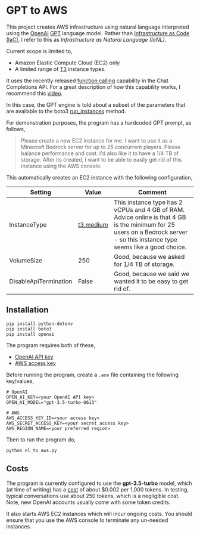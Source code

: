 # GPT to AWS
This project creates AWS infrastructure using natural language interpreted using the [OpenAI](https://openai.com/) [GPT](https://en.wikipedia.org/wiki/Generative_pre-trained_transformer) language model. Rather than [Infrastructure as Code (IaC)](https://en.wikipedia.org/wiki/Infrastructure_as_code), I refer to this as *Infrastructure as Natural Language (IaNL)*.

Current scope is limited to,
* Amazon Elastic Compute Cloud (EC2) only
* A limited range of [T3](https://aws.amazon.com/ec2/instance-types/t3/) instance types.

It uses the recently released [function calling](https://openai.com/blog/function-calling-and-other-api-updates) capability in the Chat Completions API. For a great description of how this capability works, I recommend this [video](https://youtu.be/0lOSvOoF2to).

In this case, the GPT engine is told about a subset of the parameters that are available to the boto3 [run_instances](https://boto3.amazonaws.com/v1/documentation/api/latest/reference/services/ec2/client/run_instances.html) method.

For demonstration purposes, the program has a hardcoded GPT prompt, as follows,
> Please create a new EC2 instance for me.
I want to use it as a Minecraft Bedrock server for up to 25 concurrent players. Please balance performance and cost.
I'd also like it to have a 1/4 TB of storage.
After its created, I want to be able to easily get rid of this instance using the AWS console.

This automatically creates an EC2 instance with the following configuration,

| Setting | Value                                                      | Comment                                                                                                                                                                      |
|--|------------------------------------------------------------|------------------------------------------------------------------------------------------------------------------------------------------------------------------------------|
| InstanceType | [t3.medium](https://aws.amazon.com/ec2/instance-types/t3/) | This instance type has 2 vCPUs and 4 GB of RAM. Advice online is that 4 GB is the minimum for 25 users on a Bedrock server - so this instance type seems like a good choice. |
| VolumeSize | 250                                                        | Good, because we asked for 1/4 TB of storage.                                                                                                                                |
| DisableApiTermination | False                                                      | Good, because we said we wanted it to be easy to get rid of.                                                                                                                 |

## Installation
```commandline
pip install python-dotenv
pip install boto3
pip install openai
```
The program requires both of these,
* [OpenAI API key](https://platform.openai.com/account/api-keys)
* [AWS access key](https://docs.aws.amazon.com/IAM/latest/UserGuide/id_credentials_access-keys.html)

Before running the program, create a `.env` file containing the following key/values,
```commandline
# OpenAI
OPEN_AI_KEY=<your OpenAI API key>
OPEN_AI_MODEL="gpt-3.5-turbo-0613"

# AWS
AWS_ACCESS_KEY_ID=<your access key>
AWS_SECRET_ACCESS_KEY=<your secret access key>
AWS_REGION_NAME=<your preferred region>
```
Tben to run the program do,
```commandline
python nl_to_aws.py
```
## Costs
The program is currently configured to use the **gpt-3.5-turbo** model, which (at time of writing) has a [cost](https://openai.com/pricing) of about $0.002 per 1,000 tokens. In testing, typical conversations use about 250 tokens, which is a negligible cost. Note, new OpenAI accounts usually come with some token credits.

It also starts AWS EC2 instances which will incur ongoing costs. You should ensure that you use the AWS console to terminate any un-needed instances.